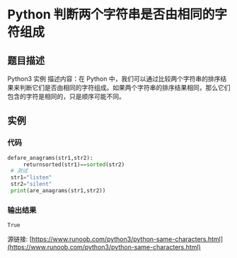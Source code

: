 # Python 判断两个字符串是否由相同的字符组成

## 题目描述
Python3 实例
描述内容：在 Python 中，我们可以通过比较两个字符串的排序结果来判断它们是否由相同的字符组成。如果两个字符串的排序结果相同，那么它们包含的字符是相同的，只是顺序可能不同。

## 实例
### 代码
```python
defare_anagrams(str1,str2):
     returnsorted(str1)==sorted(str2)
 # 测试
 str1="listen"
 str2="silent"
 print(are_anagrams(str1,str2))
```
### 输出结果
```
True
```
源链接: [https://www.runoob.com/python3/python-same-characters.html](https://www.runoob.com/python3/python-same-characters.html)